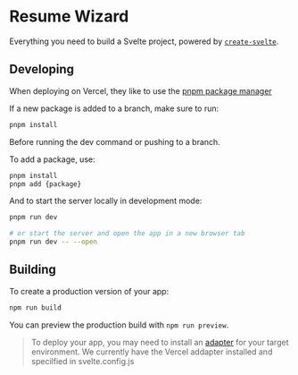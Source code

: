 # Resume Wizard

Everything you need to build a Svelte project, powered by [`create-svelte`](https://github.com/sveltejs/kit/tree/master/packages/create-svelte).

## Developing

When deploying on Vercel, they like to use the [pnpm package manager](https://pnpm.io/)

If a new package is added to a branch, make sure to run:

```bash
pnpm install
```

Before running the dev command or pushing to a branch.

To add a package, use:

```bash
pnpm install
pnpm add {package}
```

And to start the server locally in development mode:

```bash
pnpm run dev

# or start the server and open the app in a new browser tab
pnpm run dev -- --open
```

## Building

To create a production version of your app:

```bash
npm run build
```

You can preview the production build with `npm run preview`.

> To deploy your app, you may need to install an [adapter](https://kit.svelte.dev/docs/adapters) for your target environment.
> We currently have the Vercel addapter installed and specilfied in svelte.config.js
